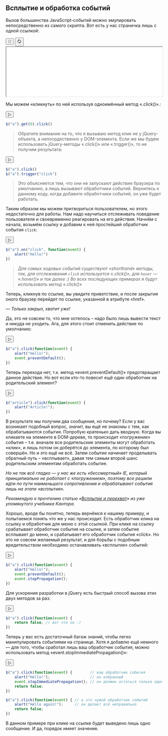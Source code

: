 ## Всплытие и обработка событий 

Вызов большинства JavaScript-событий можно эмулировать непосредственно из самого скрипта. Вот есть у нас страничка лишь с одной ссылкой:

<div class="jqbook">
<button class="jqbook sticky">📌</button>
<button class="jqbook reload">🗘</button>
<iframe class="jqbook" id="click-example" width="100%" height="160px" border="0" src="../code/events.click.html"></iframe>
</div>

Мы можем «кликнуть» по ней используя одноимённый метод «.click()».:

<button class="jqbook run" data-target="#click-example">▷</button>

```javascript
$("a").get(0).click()
```

> Обратите внимание на то, что я вызываю метод клик не у jQuery-объекта, а непосрдественно у DOM-элемента. Если же мы будем использовать jQuery-методы «.click()» или «.trigger()», то не получим результата: 

<button class="jqbook run" data-target="#click-example">▷</button>

```javascript
$("a").click()
$("a").trigger("click")
```

> Это объясняется тем, что они не запускают действие браузера по умолчанию, а лишь вызывают обработчики событий. Вернитесь к данному коду, когда добавите обработчики событий, он уже будет работать.  

Таким образом мы можем притвориться пользователем, но этого недостаточно для работы. Нам надо научиться отслеживать поведение пользователя и своевременно реагировать на его действия. Начнём с начала, возьмём ссылку и добавим к ней простейший обработчик события `click`:

<button class="jqbook run" data-target="#click-example">▷</button>

```javascript
$("a").on("click", function(event) {
    alert("Hello!")
})
```
 
> _Для самых ходовых событий существуют «shorthand» методы, так, для отслеживания `click` используется «.click()», для `hover` — «.hover()» и так далее :)_
> _Во всех последующих примерах я будут использовать метод «.click()»_

Теперь, кликнув по ссылке, вы увидите приветствие, и после закрытия оного браузер перейдет по ссылке, указанной в атрибуте «href». 

_— Только закрыл, хватит уже!_

Да, это не совсем то, что мне хотелось – надо было лишь вывести текст и никуда не уходить. Ага, для этого стоит отменить действие по умолчанию:

<button class="jqbook run" data-target="#click-example">▷</button>

```javascript
$("a").click(function(event) {
    alert("Hello!");
    event.preventDefault();
})
```

Теперь перехода нет, т.к. метод «event.preventDefault()» предотвращает данное действие. Но вот если кто-то повесит ещё один обработчик на родительский элемент?

<button class="jqbook run" data-target="#click-example">▷</button>

```javascript
$("article").click(function(event) {
    alert("Article!");
})
```

В результате мы получим два сообщения, но почему? Если у вас возникает подобный вопрос, значит, вы ещё не знакомы с тем, как обрабатываются события. Попробую кратенько дать вводную. Когда вы кликаете на элементе в DOM-дереве, то происходит «погружение» события – т.е. вначале все родительские элементы могут обработать «клик», и лишь потом он доберётся до элемента, по которому был совершён. Но и это ещё не всё. Затем событие начинает проделывать обратный путь – «всплывает», давая тем самым второй шанс родительским элементам обработать событие.

_Но не так всё гладко — у нас же есть «бессмертный» IE, который принципиально не работает с «погружением», поэтому все решили идти по пути наименьшего сопротивления и обрабатывают события лишь на этапе «всплытия»._

_Рекомендую к прочтению статью «[Всплытие и перехват](https://learn.javascript.ru/event-bubbling)» из уже упомянутого учебника Кантора._

Хорошо, вроде бы понятно, теперь вернёмся к нашему примеру, и попытаемся понять что же у нас происходит. Есть обработчик клика на ссылку и обработчик для меню с этой ссылкой. При клике на ссылку срабатывает обработчик события на ссылке, и затем событие всплывает до меню, и срабатывает его обработчик события «click». Но это не совсем желаемый результат, и для борьбы с подобным вредительством необходимо останавливать «всплытие» событий:

<button class="jqbook run" data-target="#click-example">▷</button>

```javascript
$("a").click(function(event) {
    alert("Hello!");
    event.preventDefault();
    event.stopPropagation();
})
```

Для ускорения разработки в jQuery есть быстрый способ вызова этих двух методов за раз:

<button class="jqbook run" data-target="#click-example">▷</button>

```javascript
$("a").click(function(event) {
    return false; // вот это он :)
})
```

Теперь у вас есть достаточный багаж знаний, чтобы легко манипулировать событиями на странице. Хотя я добавлю ещё немного — для того, чтобы сработал лишь ваш обработчик события, можно использовать метод «event.stopImmediatePropagation()»:

<button class="jqbook run" data-target="#click-example">▷</button>

```javascript
$("a").click(function(event) {        // ваш обработчик события
    alert("Hello!");                  // он избранный
    event.stopImmediatePropagation(); // он должен остаться только один
    return false;
})

$("a").click(function(event) { // а это чужой обработчик событий
    alert("Hello again!");     // он делает всё неправильно
    return false;
})
```

В данном примере при клике на ссылке будет выведено лишь одно сообщение. И да, порядок имеет значение.

